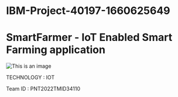 # IBM-Project-40197-1660625649
# SmartFarmer - IoT Enabled Smart Farming application

![This is an image](https://www.google.com/url?sa=i&url=https%3A%2F%2Fwww.researchgate.net%2Ffigure%2Fsmart-farming-cycle-Wolfert-et-al-2014_fig1_354382692&psig=AOvVaw37iYV6y6GpKAptT7zlqvfq&ust=1669019256319000&source=images&cd=vfe&ved=0CBAQjRxqFwoTCNC1sLKrvPsCFQAAAAAdAAAAABAE)

TECHNOLOGY : IOT

Team ID : PNT2022TMID34110

